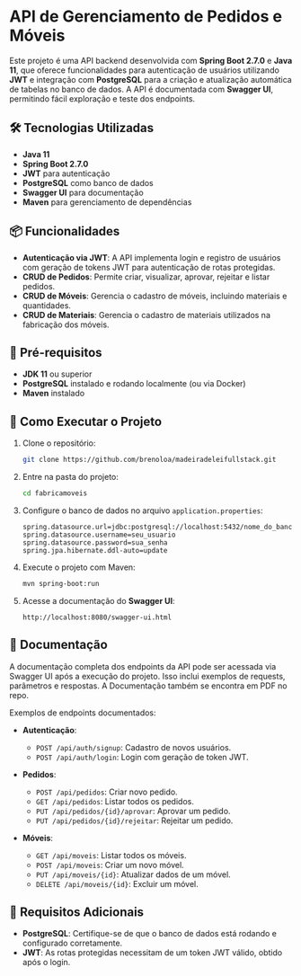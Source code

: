 
# API de Gerenciamento de Pedidos e Móveis

Este projeto é uma API backend desenvolvida com **Spring Boot 2.7.0** e **Java 11**, que oferece funcionalidades para autenticação de usuários utilizando **JWT** e integração com **PostgreSQL** para a criação e atualização automática de tabelas no banco de dados. A API é documentada com **Swagger UI**, permitindo fácil exploração e teste dos endpoints.

## 🛠️ Tecnologias Utilizadas

- **Java 11**
- **Spring Boot 2.7.0**
- **JWT** para autenticação
- **PostgreSQL** como banco de dados
- **Swagger UI** para documentação
- **Maven** para gerenciamento de dependências

## 📦 Funcionalidades

- **Autenticação via JWT**: A API implementa login e registro de usuários com geração de tokens JWT para autenticação de rotas protegidas.
- **CRUD de Pedidos**: Permite criar, visualizar, aprovar, rejeitar e listar pedidos.
- **CRUD de Móveis**: Gerencia o cadastro de móveis, incluindo materiais e quantidades.
- **CRUD de Materiais**: Gerencia o cadastro de materiais utilizados na fabricação dos móveis.

## 🔧 Pré-requisitos

- **JDK 11** ou superior
- **PostgreSQL** instalado e rodando localmente (ou via Docker)
- **Maven** instalado

## 🚀 Como Executar o Projeto

1. Clone o repositório:
   ```bash
   git clone https://github.com/brenoloa/madeiradeleifullstack.git
   ```
   
2. Entre na pasta do projeto:
   ```bash
   cd fabricamoveis
   ```

3. Configure o banco de dados no arquivo `application.properties`:
   ```properties
   spring.datasource.url=jdbc:postgresql://localhost:5432/nome_do_banco
   spring.datasource.username=seu_usuario
   spring.datasource.password=sua_senha
   spring.jpa.hibernate.ddl-auto=update
   ```

4. Execute o projeto com Maven:
   ```bash
   mvn spring-boot:run
   ```

5. Acesse a documentação do **Swagger UI**:
   ```
   http://localhost:8080/swagger-ui.html
   ```

## 📄 Documentação

A documentação completa dos endpoints da API pode ser acessada via Swagger UI após a execução do projeto. Isso inclui exemplos de requests, parâmetros e respostas.
A Documentação também se encontra em PDF no repo.

Exemplos de endpoints documentados:

- **Autenticação**:
  - `POST /api/auth/signup`: Cadastro de novos usuários.
  - `POST /api/auth/login`: Login com geração de token JWT.
  
- **Pedidos**:
  - `POST /api/pedidos`: Criar novo pedido.
  - `GET /api/pedidos`: Listar todos os pedidos.
  - `PUT /api/pedidos/{id}/aprovar`: Aprovar um pedido.
  - `PUT /api/pedidos/{id}/rejeitar`: Rejeitar um pedido.

- **Móveis**:
  - `GET /api/moveis`: Listar todos os móveis.
  - `POST /api/moveis`: Criar um novo móvel.
  - `PUT /api/moveis/{id}`: Atualizar dados de um móvel.
  - `DELETE /api/moveis/{id}`: Excluir um móvel.


## 📌 Requisitos Adicionais

- **PostgreSQL**: Certifique-se de que o banco de dados está rodando e configurado corretamente.
- **JWT**: As rotas protegidas necessitam de um token JWT válido, obtido após o login.


